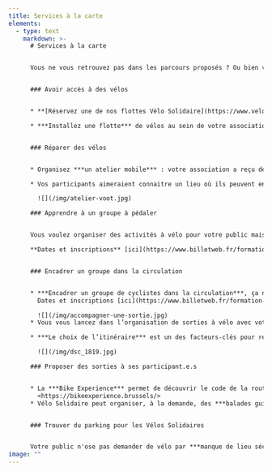 ```yaml
---
title: Services à la carte
elements:
  - type: text
    markdown: >-
      # Services à la carte


      Vous ne vous retrouvez pas dans les parcours proposés ? Ou bien vous souhaitez aller plus loin ? Composez vous-même votre parcours et servez-vous dans notre boite à outils.


      ### Avoir accès à des vélos


      * **[Réservez une de nos flottes Vélo Solidaire](https://www.velosolidaire.brussels/bookings.fr)** pour organiser vos propres cours de mise en selle ou organiser des sorties à vélos avec votre public

      * ***Installez une flotte*** de vélos au sein de votre association et la rendez-la accessible aux associations du quartier.


      ### Réparer des vélos


      * Organisez ***un atelier mobile*** : votre association a reçu des Vélos Solidaires mais leur entretien n’a pas été assuré ? L’équipe des Ateliers de la Rue Voot se déplace dans votre association pour accompagner vos participants dans des petites réparations : crevaison, réglages de freins ou de transmission…

      * Vos participants aimeraient connaitre un lieu où ils peuvent entretenir et réparer leurs Vélos Solidaires ? L’équipe des Ateliers de la Rue Voot les amène à la ***découverte de l’atelier participatif*** proche de chez vous !

        ![](/img/atelier-voot.jpg)

      ### Apprendre à un groupe à pédaler


      Vous voulez organiser des activités à vélo pour votre public mais vos bénéficiaires n’ont jamais appris à pédaler ? Nous proposons un module de formation pour vous transmettre notre méthodologie pour apprendre l'équilibre dynamique à vélo, en se mettant dans les conditions réelles d’apprentissage.\

      **Dates et inscriptions** [ici](https://www.billetweb.fr/formation-je-veux-apprendre-a-quelquun-a-rouler-a-velo)


      ### Encadrer un groupe dans la circulation


      * ***Encadrer un groupe de cyclistes dans la circulation***, ça ne s’improvise pas ! Nous proposons un module de formation qui mélange théorie et pratique pour que vous vous sentiez plus outillé.e.s à encadrer un déplacement en groupe à vélo.\
        Dates et inscriptions [ici](https://www.billetweb.fr/formation-encadrant-e)

        ![](/img/accompagner-une-sortie.jpg)
      * Vous vous lancez dans l’organisation de sorties à vélo avec votre public, et vous souhaiteriez que Pro Velo soit présent pour vous mettre en confiance et ***vous soutenir dans l’encadrement du groupe*** ? Nous pouvons en discuter et voir de quelle manière nous pouvons vous aider.

      * ***Le choix de l’itinéraire*** est un des facteurs-clés pour rendre la pratique du vélo agréable et sécurisante. Vous voulez organiser une sortie avec vos participant.e.s, ou conseiller quelqu’un sur l’itinéraire de son déplacement, mais vous ne savez pas trop comment vous y prendre ? Nous pouvons vous aider !

        ![](/img/dsc_1819.jpg)

      ### Proposer des sorties à ses participant.e.s


      * La ***Bike Experience*** permet de découvrir le code de la route, de faire une sortie en groupe dans le trafic, de tester un vélo pendant 2 semaines, ou encore d’être accompagné.e individuellement par un.e coach sur 3 déplacements de votre choix, et tout cela gratuitement ! Cet évènement est un très bon complément au parcours de formation Vélo Solidaire et représente une occasion idéale pour votre public de sortir du cadre de l’association.\
        <https://bikeexperience.brussels/>
      * Vélo Solidaire peut organiser, à la demande, des ***balades guidées*** qui peuvent inclure toute la famille. Elles peuvent avoir lieu en semaine ou le week-end, sur un thème choisi (par exemple, découvert des espaces verts) et sont encadrées par un.e guide de Pro Velo. 


      ### Trouver du parking pour les Vélos Solidaires


      Votre public n'ose pas demander de vélo par ***manque de lieu sécurisé*** où le stocker ? Cherchons une solution ensemble ! Vous avez repéré un garage, un hangar, un endroit qui pourrait faire office de parking vélos dans votre quartier ? Contactez-nous, nous étudierons la possibilité de l'aménager en parking vélo.
image: ""
---
```

